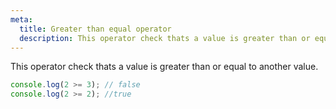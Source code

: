 ```yaml
---
meta:
  title: Greater than equal operator
  description: This operator check thats a value is greater than or equal to another value.
---
```


This operator check thats a value is greater than or equal to another
value.

```javascript
console.log(2 >= 3); // false
console.log(2 >= 2); //true
```
